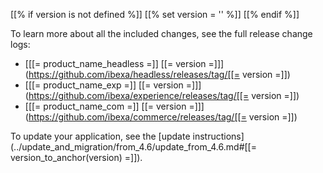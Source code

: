 [[% if version is not defined %]]
    [[% set version = '' %]]
[[% endif %]]

To learn more about all the included changes, see the full release change logs:

- [[[= product_name_headless =]] [[= version =]]](https://github.com/ibexa/headless/releases/tag/[[= version =]])
- [[[= product_name_exp =]] [[= version =]]](https://github.com/ibexa/experience/releases/tag/[[= version =]])
- [[[= product_name_com =]] [[= version =]]](https://github.com/ibexa/commerce/releases/tag/[[= version =]])

To update your application, see the [update instructions](../update_and_migration/from_4.6/update_from_4.6.md#[[= version_to_anchor(version) =]]).
